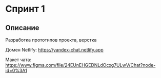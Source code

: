 # Спринт 1

## Описание

Разработка прототипов проекта, верстка

Домен Netlify: https://yandex-chat.netlify.app

Макет чата: https://www.figma.com/file/24EUnEHGEDNLdOcxg7ULwV/Chat?node-id=0%3A1
